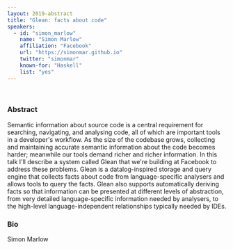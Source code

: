 ```yaml
---
layout: 2019-abstract
title: "Glean: facts about code"
speakers:
  - id: "simon_marlow"
    name: "Simon Marlow"
    affiliation: "Facebook"
    url: "https://simonmar.github.io"
    twitter: "simonmar"
    known-for: "Haskell"
    list: "yes"
---
```


<br/>

### Abstract

Semantic information about source code is a central requirement for
searching, navigating, and analysing code, all of which are important
tools in a developer's workflow.  As the size of the codebase grows,
collecting and maintaining accurate semantic information about the
code becomes harder; meanwhile our tools demand richer and richer
information.  In this talk I'll describe a system called Glean that
we're building at Facebook to address these problems. Glean is a
datalog-inspired storage and query engine that collects facts about
code from language-specific analysers and allows tools to query the
facts. Glean also supports automatically deriving facts so that
information can be presented at different levels of abstraction, from
very detailed language-specific information needed by analysers, to
the high-level language-independent relationships typically needed by
IDEs.


### Bio

Simon Marlow

